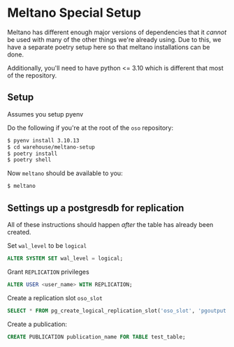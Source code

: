 # Meltano Special Setup

Meltano has different enough major versions of dependencies that it _cannot_ be
used with many of the other things we're already using. Due to this, we have a
separate poetry setup here so that meltano installations can be done.

Additionally, you'll need to have python <= 3.10 which is different that most of
the repository.

## Setup

Assumes you setup pyenv

Do the following if you're at the root of the `oso` repository:

```bash
$ pyenv install 3.10.13
$ cd warehouse/meltano-setup
$ poetry install
$ poetry shell
```

Now `meltano` should be available to you:

```bash
$ meltano
```

## Settings up a postgresdb for replication

All of these instructions should happen _after_ the table has already been
created.

Set `wal_level` to be `logical`

```SQL
ALTER SYSTEM SET wal_level = logical;
```

Grant `REPLICATION` privileges

```SQL
ALTER USER <user_name> WITH REPLICATION;
```

Create a replication slot `oso_slot`

```SQL
SELECT * FROM pg_create_logical_replication_slot('oso_slot', 'pgoutput');
```

Create a publication:

```SQL
CREATE PUBLICATION publication_name FOR TABLE test_table;
```
